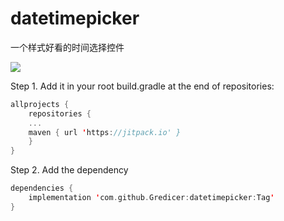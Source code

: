 # datetimepicker
一个样式好看的时间选择控件

[![](https://jitpack.io/v/Gredicer/datetimepicker.svg)](https://jitpack.io/#Gredicer/datetimepicker)


Step 1. Add it in your root build.gradle at the end of repositories:
```kotlin
allprojects {
    repositories {
    ...
    maven { url 'https://jitpack.io' }
    }
}
```

Step 2. Add the dependency
```kotlin
dependencies {
    implementation 'com.github.Gredicer:datetimepicker:Tag'
}
```

